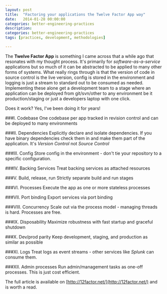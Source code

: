 ```yaml
---
layout: post
title:  "Factoring your applications the Twelve Factor App way"
date:   2014-01-28 00:00:00
categories: better-engineering-practices 
description: 
categories: better-engineering-practices
tags: [practices, development, methodologies]

---
```

The **Twelve Factor App** is something I came across that a while ago that resonates with my thought process. It's primarily for *software-as-a-service* applications but so much of it can be abstracted to be applied to many other forms of systems.
<linebreak>
What really rings through is that the version of code in source control is the live version, config is stored in the environment and logging is just a stream to standard out to be consumed as needed. Implementing these alone get a development team to a stage where an application can be deployed from git/svn/other to any environment be it production/staging or just a developers laptop with one click.

Does it work? Yes, I've been doing it for years!

###I. Codebase
One codebase per app tracked in revision control and can be deployed to many environments

###II. Dependencies
Explicitly declare and isolate dependencies. If you have binary dependencies check them in and make them part of the application. It's *Version Control* not *Source Control* 

###III. Config
Store config in the environment - don't tie your repository to a specific configuration. 

###IV. Backing Services
Treat backing services as attached resources

###V. Build, release, run
Strictly separate build and run stages

###VI. Processes
Execute the app as one or more stateless processes

###VII. Port binding
Export services via port binding

###VIII. Concurrency
Scale out via the process model - managing threads is hard. Processes are free.

###IX. Disposability
Maximize robustness with fast startup and graceful shutdown

###X. Dev/prod parity
Keep development, staging, and production as similar as possible

###XI. Logs
Treat logs as event streams - other services like *Splunk* can consume them.

###XII. Admin processes
Run admin/management tasks as one-off processes. This is just cost efficient.

The full article is available on [http://12factor.net/](http://12factor.net/) and is worth a read.